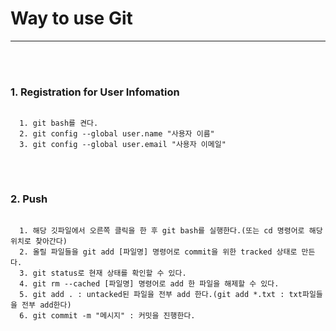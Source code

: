 <h1>Way to use Git</h1><hr>
<br><br>

<h3>1. Registration for User Infomation</h3>
<pre>
<code>
  1. git bash를 켠다.
  2. git config --global user.name "사용자 이름"
  3. git config --global user.email "사용자 이메일"
</code>
</pre>
<br>

<h3>2. Push</h3>
<pre>
<code>
  1. 해당 깃파일에서 오른쪽 클릭을 한 후 git bash를 실행한다.(또는 cd 명령어로 해당 위치로 찾아간다)
  2. 올릴 파일들을 git add [파일명] 명령어로 commit을 위한 tracked 상태로 만든다.
  3. git status로 현재 상태를 확인할 수 있다.
  4. git rm --cached [파일명] 명령어로 add 한 파일을 해제할 수 있다.
  5. git add . : untacked된 파일을 전부 add 한다.(git add *.txt : txt파일들을 전부 add한다)
  6. git commit -m "메시지" : 커밋을 진행한다.
</code>
</pre>
<br>


